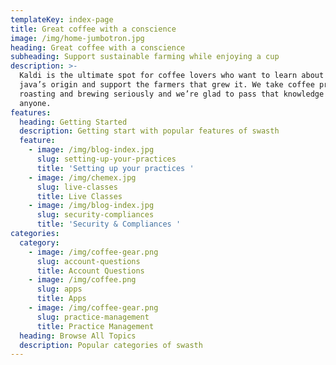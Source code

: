 ```yaml
---
templateKey: index-page
title: Great coffee with a conscience
image: /img/home-jumbotron.jpg
heading: Great coffee with a conscience
subheading: Support sustainable farming while enjoying a cup
description: >-
  Kaldi is the ultimate spot for coffee lovers who want to learn about their
  java’s origin and support the farmers that grew it. We take coffee production,
  roasting and brewing seriously and we’re glad to pass that knowledge to
  anyone.
features:
  heading: Getting Started
  description: Getting start with popular features of swasth
  feature:
    - image: /img/blog-index.jpg
      slug: setting-up-your-practices
      title: 'Setting up your practices '
    - image: /img/chemex.jpg
      slug: live-classes
      title: Live Classes
    - image: /img/blog-index.jpg
      slug: security-compliances
      title: 'Security & Compliances '
categories:
  category:
    - image: /img/coffee-gear.png
      slug: account-questions
      title: Account Questions
    - image: /img/coffee.png
      slug: apps
      title: Apps
    - image: /img/coffee-gear.png
      slug: practice-management
      title: Practice Management
  heading: Browse All Topics
  description: Popular categories of swasth
---
```


